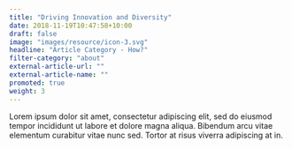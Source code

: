 ```yaml
---
title: "Driving Innovation and Diversity"
date: 2018-11-19T10:47:58+10:00
draft: false
image: "images/resource/icon-3.svg"
headline: "Article Category - How?"
filter-category: "about"
external-article-url: ""
external-article-name: ""
promoted: true
weight: 3
---
```


Lorem ipsum dolor sit amet, consectetur adipiscing elit, sed do eiusmod tempor incididunt ut labore et dolore magna aliqua. Bibendum arcu vitae elementum curabitur vitae nunc sed. Tortor at risus viverra adipiscing at in.
